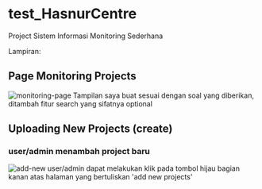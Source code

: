 # test_HasnurCentre
Project Sistem Informasi Monitoring Sederhana 

Lampiran:

## Page Monitoring Projects
![monitoring-page](https://user-images.githubusercontent.com/92689956/179533600-94e9579a-d436-4128-899b-862e061c25b4.png)
Tampilan saya buat sesuai dengan soal yang diberikan, ditambah fitur search yang sifatnya optional

## Uploading New Projects (create)

### user/admin menambah project baru
![add-new](https://user-images.githubusercontent.com/92689956/179535137-ce2b585f-6bdb-49e6-8446-5cb1336e37d5.png)
user/admin dapat melakukan klik pada tombol hijau bagian kanan atas halaman yang bertuliskan 'add new projects' 
